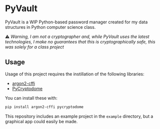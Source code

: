 # PyVault

PyVault is a WIP Python-based password manager created for my data structures in Python computer
science class.

:warning: *Warning, I am not a cryptographer and, while PyVault uses the latest technologies, I
make no guarantees that this is cryptographically safe, this was solely for a class project*

## Usage
Usage of this project requires the instillation of the following libraries:
- [argon2-cffi](https://pypi.org/project/argon2-cffi/)
- [PyCryptodome](https://pypi.org/project/pycryptodome/)

You can install these with:
```sh
pip install argon2-cffi pycryptodome
```

This repository includes an example project in the `example` directory, but a graphical app could
easily be made.

